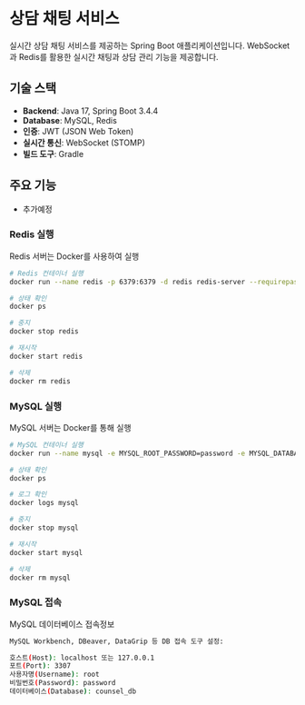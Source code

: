 # 상담 채팅 서비스

실시간 상담 채팅 서비스를 제공하는 Spring Boot 애플리케이션입니다.
WebSocket과 Redis를 활용한 실시간 채팅과 상담 관리 기능을 제공합니다.

## 기술 스택

- **Backend**: Java 17, Spring Boot 3.4.4
- **Database**: MySQL, Redis
- **인증**: JWT (JSON Web Token)
- **실시간 통신**: WebSocket (STOMP)
- **빌드 도구**: Gradle

## 주요 기능

- 추가예정

### Redis 실행

Redis 서버는 Docker를 사용하여 실행

```bash
# Redis 컨테이너 실행
docker run --name redis -p 6379:6379 -d redis redis-server --requirepass your_secure_password_2025!xAiRedisCounselingService

# 상태 확인
docker ps

# 중지
docker stop redis

# 재시작
docker start redis

# 삭제
docker rm redis
```

### MySQL 실행

MySQL 서버는 Docker를 통해 실행

```bash
# MySQL 컨테이너 실행
docker run --name mysql -e MYSQL_ROOT_PASSWORD=password -e MYSQL_DATABASE=counsel_db -p 3307:3306 -d mysql:8.0

# 상태 확인
docker ps

# 로그 확인
docker logs mysql

# 중지
docker stop mysql

# 재시작
docker start mysql

# 삭제
docker rm mysql
```

### MySQL 접속

MySQL 데이터베이스 접속정보

```bash
MySQL Workbench, DBeaver, DataGrip 등 DB 접속 도구 설정:

호스트(Host): localhost 또는 127.0.0.1
포트(Port): 3307
사용자명(Username): root
비밀번호(Password): password 
데이터베이스(Database): counsel_db
```